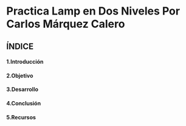 # **Practica Lamp en Dos Niveles Por Carlos Márquez Calero**
## **ÍNDICE**
#### 1.Introducción
#### 2.Objetivo
#### 3.Desarrollo
#### 4.Conclusión
#### 5.Recursos
